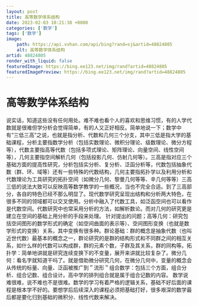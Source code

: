 ```yaml
---
layout: post
title: 高等数学体系结构
date: 2023-02-03 10:21:38 +0800
categories: ['数学']
tags: ['数学']
image:
    path: https://api.vvhan.com/api/bing?rand=sj&artid=48824805
    alt: 高等数学体系结构
artid: 48824805
render_with_liquid: false
featuredImage: https://bing.ee123.net/img/rand?artid=48824805
featuredImagePreview: https://bing.ee123.net/img/rand?artid=48824805
---
```


# 高等数学体系结构

说实话，知道这些没有任何用处。难不难也看个人的喜欢和思维习惯，有的人学代数就是很难但学分析会觉得简单，有的人又正好相反。简单地说一下；数学中有“三低三高”之说，也就是指分析、代数和几何三个分支，其中三低是指大学的基础课程，分析主要指数学分析（包括实数理论、微积分理论、级数理论、微分方程等），代数主要指高等代数（包括多项式理论、矩阵理论、向量空间、线性空间等），几何主要指空间解析几何（包括投影几何、仿射几何等）。三高是指对应三个基础方面的提高性研究，分析包括实分析、复分析、泛函分析等，代数包括抽象代数（群、环、域等）还有一些特殊的代数结构，几何主要指拓扑学以及利用分析和代数理论为工具研究的拓扑空间（如微分几何、黎曼几何等等、辛几何等等）三高三低的说法大致可以反映高等数学教学的一些概况，当也不完全合适。到了三高部分，各自的特色已经不那么明显了。现代数学研究呈现出结构和分析两大特色，在很多不同的领域都可以交叉使用。分析中融入了代数工具，如泛函空间也可以看作是代数空间。代数研究中也常采用分析的方法，如解析数论。而对几何的研究更是建立在空间的基础上用分析的手段来处理。 针对提出的问题；高等几何：研究包括空间图形的数学形式的确定（如空间曲面的表示等）、空间图形变换（也就是数学形式的变换）关系，其中变换有很多种。群论基础：群的概念是抽象代数（也叫近世代数）最基本的概念之一，群论研究的是群的结构形式和不同群之间的相互关系，如什么样的代数可以构成群，群的元素个数，子群及其关系，群的同构等。拓扑学：简单地讲就是研究连续变换下的不变量，展开来讲就比较复杂了。微分几何：看名字就知道干吗了。就是借助微分研究几何，在微分几何中，变量的概念会从传统的标量、向量、泛函被推广到＂流形＂组合数学：包括三个方面，组合分析、组合记数、组合设计。高中学的排列组合就是属于组合记数的内容。 数学说难很难，说不难也不是很难。数学的学习有着严格的逻辑关系，基础不好后面的课程是根本学不好的。要想学后后续深入的课程必须把基础打好，很多艰深的数学最后都是要化归到基础的微积分、线性代数来解决。